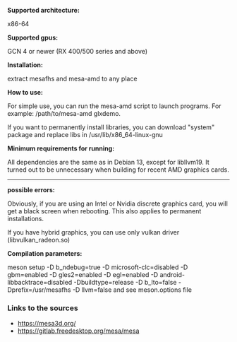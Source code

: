 **Supported architecture:**

x86-64

**Supported gpus:**

GCN 4 or newer (RX 400/500 series and above)

**Installation:**

extract mesafhs and mesa-amd to any place


**How to use:**

For simple use, you can run the mesa-amd script to launch programs.
For example: /path/to/mesa-amd glxdemo.

If you want to permanently install libraries, you can download "system" package and replace libs in /usr/lib/x86_64-linux-gnu

**Minimum requirements for running:**

All dependencies are the same as in Debian 13, except for libllvm19. It turned out to be unnecessary when building for recent AMD graphics cards.

---
**possible errors:**

Obviously, if you are using an Intel or Nvidia discrete graphics card, you will get a black screen when rebooting. This also applies to permanent installations.

If you have hybrid graphics, you can use only vulkan driver (libvulkan_radeon.so)

**Compilation parameters:**

meson setup -D b_ndebug=true -D microsoft-clc=disabled -D gbm=enabled -D gles2=enabled -D egl=enabled -D android-libbacktrace=disabled -Dbuildtype=release -D b_lto=false -Dprefix=/usr/mesafhs -D llvm=false
and see meson.options file

### Links to the sources

* https://mesa3d.org/
* https://gitlab.freedesktop.org/mesa/mesa
